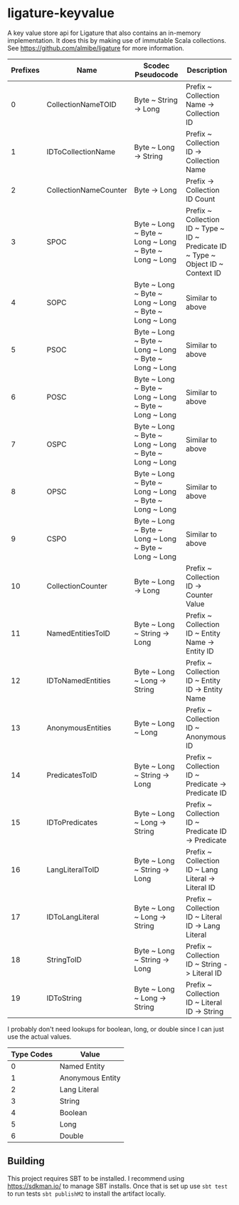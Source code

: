 # ligature-keyvalue
A key value store api for Ligature that also contains an in-memory implementation.
It does this by making use of immutable Scala collections.
See https://github.com/almibe/ligature for more information.

| Prefixes | Name                  | Scodec Pseudocode                                            | Description                                                                        |
| -------- | --------------------- | ------------------------------------------------------------ | ---------------------------------------------------------------------------------- |
| 0        | CollectionNameTOID    | Byte ~ String -> Long                                        | Prefix ~ Collection Name -> Collection ID                                          |
| 1        | IDToCollectionName    | Byte ~ Long -> String                                        | Prefix ~ Collection ID -> Collection Name                                          |
| 2        | CollectionNameCounter | Byte -> Long                                                 | Prefix -> Collection ID Count                                                      |
| 3        | SPOC                  | Byte ~ Long ~ Byte ~ Long ~ Long ~ Byte ~ Long ~ Long        | Prefix ~ Collection ID ~ Type ~ ID ~ Predicate ID ~ Type ~ Object ID ~ Context ID  |
| 4        | SOPC                  | Byte ~ Long ~ Byte ~ Long ~ Long ~ Byte ~ Long ~ Long        | Similar to above                                                                   |
| 5        | PSOC                  | Byte ~ Long ~ Byte ~ Long ~ Long ~ Byte ~ Long ~ Long        | Similar to above                                                                   |
| 6        | POSC                  | Byte ~ Long ~ Byte ~ Long ~ Long ~ Byte ~ Long ~ Long        | Similar to above                                                                   |
| 7        | OSPC                  | Byte ~ Long ~ Byte ~ Long ~ Long ~ Byte ~ Long ~ Long        | Similar to above                                                                   |
| 8        | OPSC                  | Byte ~ Long ~ Byte ~ Long ~ Long ~ Byte ~ Long ~ Long        | Similar to above                                                                   |
| 9        | CSPO                  | Byte ~ Long ~ Byte ~ Long ~ Long ~ Byte ~ Long ~ Long        | Similar to above                                                                   |
| 10       | CollectionCounter     | Byte ~ Long -> Long                                          | Prefix ~ Collection ID -> Counter Value                                            |
| 11       | NamedEntitiesToID     | Byte ~ Long ~ String -> Long                                 | Prefix ~ Collection ID ~ Entity Name -> Entity ID                                  |
| 12       | IDToNamedEntities     | Byte ~ Long ~ Long -> String                                 | Prefix ~ Collection ID ~ Entity ID -> Entity Name                                  |
| 13       | AnonymousEntities     | Byte ~ Long ~ Long                                           | Prefix ~ Collection ID ~ Anonymous ID                                              |
| 14       | PredicatesToID        | Byte ~ Long ~ String -> Long                                 | Prefix ~ Collection ID ~ Predicate -> Predicate ID                                 |
| 15       | IDToPredicates        | Byte ~ Long ~ Long -> String                                 | Prefix ~ Collection ID ~ Predicate ID -> Predicate                                 |
| 16       | LangLiteralToID       | Byte ~ Long ~ String -> Long                                 | Prefix ~ Collection ID ~ Lang Literal -> Literal ID                                |
| 17       | IDToLangLiteral       | Byte ~ Long ~ Long -> String                                 | Prefix ~ Collection ID ~ Literal ID -> Lang Literal                                |
| 18       | StringToID            | Byte ~ Long ~ String -> Long                                 | Prefix ~ Collection ID ~ String -> Literal ID                                      |
| 19       | IDToString            | Byte ~ Long ~ Long -> String                                 | Prefix ~ Collection ID ~ Literal ID -> String                                      |

I probably don't need lookups for boolean, long, or double since I can just use the actual values.

| Type Codes | Value             |
| ---------- | ----------------- |
| 0          | Named Entity      |
| 1          | Anonymous Entity  |
| 2          | Lang Literal      |
| 3          | String            |
| 4          | Boolean           |
| 5          | Long              |
| 6          | Double            |

## Building
This project requires SBT to be installed.
I recommend using https://sdkman.io/ to manage SBT installs.
Once that is set up use `sbt test` to run tests `sbt publishM2` to install the artifact locally.
